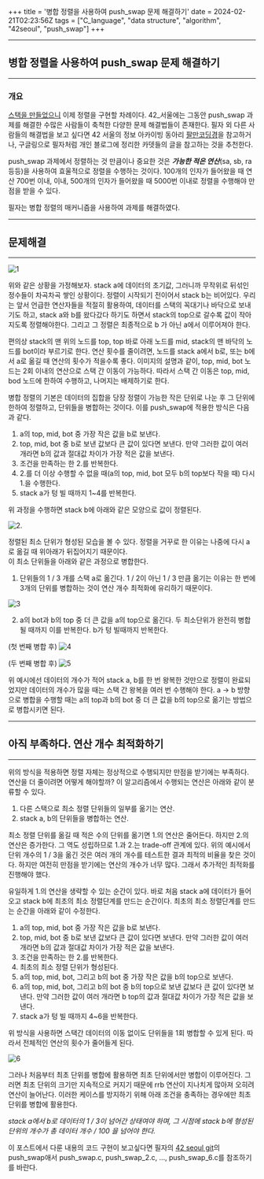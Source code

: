 +++
title = '병합 정렬을 사용하여 push_swap 문제 해결하기'
date = 2024-02-21T02:23:56Z
tags = ["C_language", "data structure", "algorithm", "42seoul", "push_swap"]
+++

---
## 병합 정렬을 사용하여 push_swap 문제 해결하기
---

### 개요
  
[스택을 만들었으니]() 이제 정렬을 구현할 차례이다. 42_서울에는 그동안 push_swap 과제를 해결한 수많은 사람들이 축척한 다양한 문제 해결법들이 존재한다. 필자 외 다른 사람들의 해결법을 보고 싶다면 42 서울의 정보 아카이빙 동아리 [팔만코딩경](https://80000coding.oopy.io/aboutus)을 참고하거나, 구글링으로 필자처럼 개인 블로그에 정리한 카뎃들의 글을 참고하는 것을 추천한다.  
  
push_swap 과제에서 정렬하는 것 만큼이나 중요한 것은 ***가능한 적은 연산***(sa, sb, ra 등등)을 사용하여 효울적으로 정렬을 수행하는 것이다. 100개의 인자가 들어왔을 때 연산 700번 이내, 이내, 500개의 인자가 들어왔을 때 5000번 이내로 정렬을 수행해야 만점을 받을 수 있다.  
  
필자는 병합 정렬의 매커니즘을 사용하여 과제를 해결하였다.  
  
---
## 문제해결
---
  
![1](./img/push_swap_1.drawio.png)  
  
위와 같은 상황을 가정해보자. stack a에 데이터의 초기값, 그러니까 무작위로 뒤섞인 정수들이 차곡차곡 쌓인 상황이다. 정렬이 시작되기 전이어서 stack b는 비어있다. 우리는 앞서 언급한 연산자들을 적절히 활용하여, 데이터를 스택의 꼭대기나 바닥으로 보내기도 하고, stack a와 b를 왔다갔다 하기도 하면서 stack의 top으로 갈수록 값이 작아지도록 정렬해야한다. 그리고 그 정렬은 최종적으로 b 가 아닌 a에서 이루어져야 한다.  
  
편의상 stack의 맨 위의 노드를 top, top 바로 아래 노드를 mid,  stack의 맨 바닥의 노드를 bot이라 부르기로 한다. 연산 횟수를 줄이려면, 노드를 stack a에서 b로, 또는 b에서 a로 옮길 때 연산의 횟수가 적을수록 좋다. 이미지의 설명과 같이, top, mid, bot 노드는 2회 이내의 연산으로 스택 간 이동이 가능하다. 따라서 스택 간 이동은 top, mid, bod 노드에 한하여 수행하고, 나머지는 배제하기로 한다.  
  
병합 정렬의 기본은 데이터의 집합을 당장 정렬이 가능한 작은 단위로 나눈 후 그 단위에 한하여 정렬하고, 단위들을 병합하는 것이다. 이를 push_swap에 적용한 방식은 다음과 같다.  
  
1. a의 top, mid, bot 중 가장 작은 값을 b로 보낸다.
2. top, mid, bot 중 b로 보낸 값보다 큰 값이 있다면 보낸다. 만약 그러한 값이 여러 개라면 b의 값과 절대값 차이가 가장 적은 값을 보낸다.
3. 조건을 만족하는 한 2.를 반복한다.
4. 2.를 더 이상 수행할 수 없을 때(a의 top, mid, bot 모두 b의 top보다 작을 때) 다시 1.을 수행한다.
5. stack a가 텅 빌 때까지 1~4를 반복한다.
  
위 과정을 수행하면 stack b에 아래와 같은 모양으로 값이 정렬된다.  
  
![2](./img/push_swap_2.drawio.png). 
  
정렬된 최소 단위가 형성된 모습을 볼 수 있다. 정렬을 거꾸로 한 이유는 나중에 다시 a로 옮길 때 위아래가 뒤집어지기 때문이다.  
이 최소 단위들을 아래와 같은 과정으로 병합한다.  

1. 단위들의 1 / 3 개를 스택 a로 옮긴다. 1 / 2이 아닌 1 / 3 만큼 옮기는 이유는 한 번에 3개의 단위를 병합하는 것이 연산 개수 최적화에 유리하기 때문이다.  

![3](./img/push_swap_3.drawio.png)
  
2. a의 bot과 b의 top 중 더 큰 값을 a의 top으로 옮긴다. 두 최소단위가 완전히 병합될 때까지 이를 반복한다. b가 텅 빌때까지 반복한다.
  
(첫 번째 병합 후)
![4](./img/push_swap_4.drawio.png)
  
(두 번째 병합 후)
![5](./img/push_swap_5.drawio.png)
  
위 예시에선 데이터의 개수가 적어 stack a, b를 한 번 왕복한 것만으로 정렬이 완료되었지만 데이터의 개수가 많을 때는 스택 간 왕복을 여러 번 수행해야 한다. a -> b 방향으로 병합을 수행할 때는 a의 top과 b의 bot 중 더 큰 값을 b의 top으로 옮기는 방법으로 병합시키면 된다.

---
## 아직 부족하다. 연산 개수 최적화하기
---
  
위의 방식을 적용하면 정렬 자체는 정상적으로 수행되지만 만점을 받기에는 부족하다. 연산을 더 줄이려면 어떻게 해야할까? 이 알고리즘에서 수행되는 연산은 아래와 같이 분류할 수 있다.

1. 다른 스택으로 최소 정렬 단위들의 일부를 옮기는 연산.
2. stack a, b의 단위들을 병합하는 연산.

최소 정렬 단위를 옮길 때 적은 수의 단위를 옮기면 1.의 연산은 줄어든다. 하지만 2.의 연산은 증가한다. 그 역도 성립하므로 1.과 2.는 trade-off 관계에 있다. 위의 예시에서 단위 개수의 1 / 3을 옮긴 것은 여러 개의 개수를 테스트한 결과 최적의 비율을 찾은 것이다. 하지만 여전히 만점을 받기에는 연산의 개수가 너무 많다. 그래서 추가적인 최적화를 진행해야 했다.  
  
유일하게 1.의 연산을 생략할 수 있는 순간이 있다. 바로 처음 stack a에 데이터가 들어오고 stack b에 최초의 최소 정렬단계를 만드는 순간이다. 최초의 최소 정렬단계를 만드는 순간을 아래와 같이 수정한다.

1. a의 top, mid, bot 중 가장 작은 값을 b로 보낸다.
2. top, mid, bot 중 b로 보낸 값보다 큰 값이 있다면 보낸다. 만약 그러한 값이 여러 개라면 b의 값과 절대값 차이가 가장 적은 값을 보낸다.
3. 조건을 만족하는 한 2.를 반복한다.
4. 최초의 최소 정렬 단위가 형성된다.
5. a의 top, mid, bot, 그리고 b의 bot 중 가장 작은 값을 b의 top으로 보낸다.
6. a의 top, mid, bot, 그리고 b의 bot 중 b의 top으로 보낸 값보다 큰 값이 있다면 보낸다. 만약 그러한 값이 여러 개라면 b top의 값과 절대값 차이가 가장 적은 값을 보낸다.
7. stack a가 텅 빌 때까지 4~6을 반복한다.

위 방식을 사용하면 스택간 데이터의 이동 없이도 단위들을 1회 병합할 수 있게 된다. 따라서 전체적인 연산의 횟수가 줄어들게 된다.

![6](./img/push_swap_6.drawio.png)

그러나 처음부터 최초 단위를 병합에 활용하면 최초 단위에서만 병합이 이루어진다. 그러면 최초 단위의 크기만 지속적으로 커지기 때문에 rrb 연산이 지나치게 많아져 오히려 연산이 늘어난다. 이러한 케이스를 방지하기 위해 아래 조건을 충족하는 경우에만 최초 단위를 병합에 활용한다.  
  
*stack a에서 b로 데이터의 1 / 3이 넘어간 상태여야 하며, 그 시점에 stack b에 형성된 단위의 개수가 총 데이터 개수 / 100 을 넘어야 한다.*  
  
이 포스트에서 다룬 내용의 코드 구현이 보고싶다면 필자의 [42 seoul git](https://github.com/Budnarae/42_seoul/tree/main)의 push_swap애서 push_swap.c, push_swap_2.c, ..., push_swap_6.c를 참조하기를 바란다.
